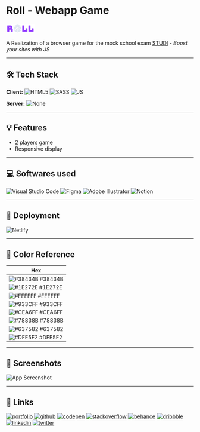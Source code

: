 # Roll - Webapp Game

<img src="images/logo.svg" width=15%>

A Realization of a browser game for the mock school exam [STUDI](https://www.studi.com/fr/formation/developpement/graduate-developpeur-web-full-stack) - _Boost your sites with JS_

---

## 🛠 Tech Stack

**Client:**
![HTML5](https://img.shields.io/badge/HTML5-E34F26?&logo=html5&logoColor=white)
![SASS](https://img.shields.io/badge/Sass-CC6699?&logo=sass&logoColor=white)
![JS](https://img.shields.io/badge/JavaScript-F7DF1E?&logo=javascript&logoColor=black)

**Server:**
![None](https://img.shields.io/badge/NONE-778899?)

---

## 💡 Features

- 2 players game
- Responsive display

---

## 💻 Softwares used

![Visual Studio Code](https://img.shields.io/badge/Visual_Studio_Code-0078D4?&logo=visual%20studio%20code&logoColor=white)
![Figma](https://img.shields.io/badge/Figma-F24E1E?&logo=figma&logoColor=white)
![Adobe Illustrator](https://img.shields.io/badge/Adobe%20Illustrator-FF9A00?&logo=adobe%20illustrator&logoColor=white)
![Notion](https://img.shields.io/badge/Notion-000000?&logo=notion&logoColor=white)

---

## 📲 Deployment

![Netlify](https://img.shields.io/badge/Netlify-00C7B7?&logo=netlify&logoColor=white)

---

## 🎨 Color Reference

Hex                                                              |
---------------------------------------------------------------- |
![#38434B](https://via.placeholder.com/10/38434B?text=+) #38434B |
![#1E272E](https://via.placeholder.com/10/1E272E?text=+) #1E272E |
![#FFFFFF](https://via.placeholder.com/10/FFFFFF?text=+) #FFFFFF |
![#933CFF](https://via.placeholder.com/10/933CFF?text=+) #933CFF |
![#CEA6FF](https://via.placeholder.com/10/CEA6FF?text=+) #CEA6FF |
![#78838B](https://via.placeholder.com/10/78838B?text=+) #78838B |
![#637582](https://via.placeholder.com/10/637582?text=+) #637582 |
![#DFE5F2](https://via.placeholder.com/10/DFE5F2?text=+) #DFE5F2 |

---

## 📸 Screenshots

![App Screenshot](https://via.placeholder.com/468x300?text=App+Screenshot+Here)

---

## 🔗 Links

[![portfolio](https://img.shields.io/badge/my_portfolio-000?style=for-the-badge&logo=ko-fi&logoColor=white)](https://kevinbourgitteau.com/)
[![github](https://img.shields.io/badge/GitHub-100000?style=for-the-badge&logo=github&logoColor=white)](https://github.com/ka-be)
[![codepen](https://img.shields.io/badge/Codepen-000000?style=for-the-badge&logo=codepen&logoColor=white)](https://codepen.io/ka-be)
[![stackoverflow](https://img.shields.io/badge/Stack_Overflow-FE7A16?style=for-the-badge&logo=stack-overflow&logoColor=white)](https://stackoverflow.com/users/13797852/kevin-bjto)
[![behance](https://img.shields.io/badge/-Behance-blue?style=for-the-badge&logo=behance&logoColor=white)](https://www.behance.net/kaabe)
[![dribbble](https://img.shields.io/badge/Dribbble-EA4C89?style=for-the-badge&logo=dribbble&logoColor=white)](https://dribbble.com/Kaabee)
[![linkedin](https://img.shields.io/badge/linkedin-0A66C2?style=for-the-badge&logo=linkedin&logoColor=white)](https://fr.linkedin.com/in/kevin-bourgitteau)
[![twitter](https://img.shields.io/badge/twitter-1DA1F2?style=for-the-badge&logo=twitter&logoColor=white)](https://twitter.com/BjtoKevin)
